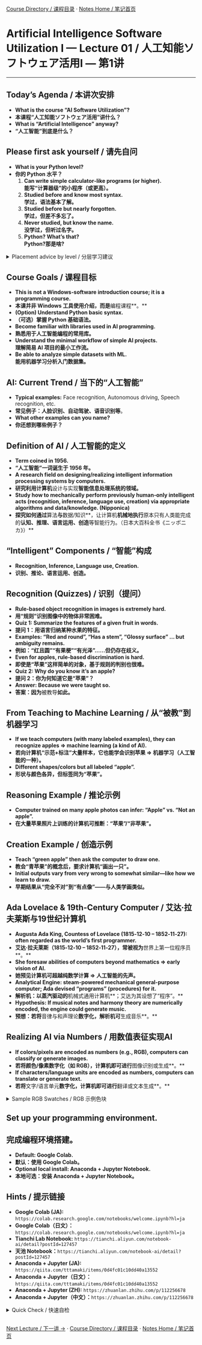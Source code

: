 [Course Directory / 课程目录](./README.md#toc) · [Notes Home / 笔记首页](./README.md)

# Artificial Intelligence Software Utilization I — Lecture 01 / 人工知能ソフトウェア活用Ⅰ — 第1讲


---

## Today’s Agenda / 本讲次安排

- **What is the course “AI Software Utilization”?**  
- **本课程“人工知能ソフトウェア活用”讲什么？**
- **What is “Artificial Intelligence” anyway?**  
- **“人工智能”到底是什么？**

## Please first ask yourself / 请先自问

- **What is your Python level?**  
- **你的 Python 水平？**
  1. **Can write simple calculator‑like programs (or higher).**  
     **能写“计算器级”的小程序（或更高）。**
  2. **Studied before and know most syntax.**  
     **学过，语法基本了解。**
  3. **Studied before but nearly forgotten.**  
     **学过，但差不多忘了。**
  4. **Never studied, but know the name.**  
     **没学过，但听过名字。**
  5. **Python? What’s that?**  
     **Python?那是啥?**

<details><summary>Placement advice by level / 分层学习建议</summary>

- **Levels 1–2:** start from **NumPy/Pandas quickstart** below; finish Week‑1 checklist.  
**1–2 级：** 从下文 **NumPy/Pandas 快速上手** 开始；完成第 1 周清单。
- **Level 3:** refresh **Python syntax + plotting**; then ML pipeline.  
**3 级：** 复习 **Python 语法 + 画图**；随后进入 ML 流程。
- **Levels 4–5:** finish **Colab onboarding** first; use notebooks as guided worksheets.  
**4–5 级：** 先完成 **Colab 环境**；用示例笔记本作为引导式习题。

</details>

## Course Goals / 课程目标
- **This is not a Windows‑software introduction course; it is a programming course.**  
- **本课并非 Windows 工具使用介绍，而是**编程课程**。**
- **(Option) Understand Python basic syntax.**  
- **（可选）掌握 Python 基础语法。**
- **Become familiar with libraries used in AI programming.**  
- **熟悉用于人工智能编程的常用库。**
- **Understand the minimal workflow of simple AI projects.**  
**理解简易 AI 项目的最小工作流。**
- **Be able to analyze simple datasets with ML.**  
**能用机器学习分析入门数据集。**

## AI: Current Trend / 当下的“人工智能”
- **Typical examples:** Face recognition, Autonomous driving, Speech recognition, etc.  
- **常见例子：**人脸识别、自动驾驶、语音识别**等**。  
- **What other examples can you name?**  
- **你还想到哪些例子？**

## Definition of AI / 人工智能的定义
- **Term coined in 1956.**  
- **“人工智能”一词诞生于 **1956 年**。**
- **A research field on designing/realizing intelligent information processing systems by computers.**  
- **研究利用计算机**设计与实现**智能信息处理系统的领域。**
- **Study how to mechanically perform previously human‑only intelligent acts (recognition, inference, language use, creation) via appropriate algorithms and data/knowledge. (Nipponica)**  
- **探究如何通过**算法**与**数据/知识**，让计算机**机械地执行**原本只有人类能完成的**认知、推理、语言运用、创造**等智能行为。（日本大百科全书《ニッポニカ》）**

## “Intelligent” Components / “智能”构成
- **Recognition, Inference, Language use, Creation.**  
- **识别、推论、语言运用、创造。**

## Recognition (Quizzes) / 识别（提问）
- **Rule‑based object recognition in images is extremely hard.**  
- **用“规则”识别图像中的物体非常困难。**
- **Quiz 1: Summarize the features of a given fruit in words.**  
- **提问 1：用语言归纳某种水果的特征。**
- **Examples: “Red and round”, “Has a stem”, “Glossy surface” … but ambiguity remains.**  
- **例如：“红且圆”“有果梗”“有光泽”……但仍存在歧义。**
- **Even for apples, rule‑based discrimination is hard.**  
- **即使是“苹果”这样简单的对象，基于规则的判别也很难。**
- **Quiz 2: Why do you know it’s an apple?**  
- **提问 2：你为何知道它是“苹果”？**
- **Answer: Because we were taught so.**  
- **答案：因为**被教导**如此。**

## From Teaching to Machine Learning / 从“被教”到机器学习
- **If we teach computers (with many labeled examples), they can recognize apples ⇒ machine learning (a kind of AI).**  
- **若向计算机“示范+标注”大量样本，它也能学会识别苹果 ⇒ **机器学习**（人工智能的一种）。**
- **Different shapes/colors but all labeled “apple”.**  
- **形状与颜色各异，但标签同为“苹果”。**

## Reasoning Example / 推论示例
- **Computer trained on many apple photos can infer: “Apple” vs. “Not an apple”.**  
- **在大量苹果照片上训练的计算机可推断：“苹果”/“非苹果”。**

## Creation Example / 创造示例
- **Teach “green apple” then ask the computer to draw one.**  
- **教会“青苹果”的概念后，要求计算机“画出一只”。**
- **Initial outputs vary from very wrong to somewhat similar—like how we learn to draw.**  
- **早期结果从“完全不对”到“有点像”——与人类学画类似。**

## Ada Lovelace & 19th‑Century Computer / 艾达·拉夫莱斯与19世纪计算机
- **Augusta Ada King, Countess of Lovelace (1815‑12‑10 – 1852‑11‑27): often regarded as the world’s first programmer.**  
- **艾达·拉夫莱斯（1815‑12‑10 – 1852‑11‑27），常被视为**世界上第一位程序员**。**
- **She foresaw abilities of computers beyond mathematics ⇒ early vision of AI.**  
- **她预见计算机可超越纯数学计算 ⇒ **人工智能**的先声。**
- **Analytical Engine: steam‑powered mechanical general‑purpose computer; Ada devised “programs” (procedures) for it.**  
- **解析机：以蒸汽驱动的**机械式通用计算机**；艾达为其设想了“程序”。**
- **Hypothesis: If musical notes and harmony theory are numerically encoded, the engine could generate music.**  
- **预想：若将**音律与和声理论**数字化，解析机可**生成音乐**。**

## Realizing AI via Numbers / 用数值表征实现AI
- **If colors/pixels are encoded as numbers (e.g., RGB), computers can classify or generate images.**  
- **若将颜色/像素数字化（如 **RGB**），计算机即可进行**图像识别或生成**。**
- **If characters/language units are encoded as numbers, computers can translate or generate text.**  
- **若将**文字/语言单元**数字化，计算机即可进行**翻译或文本生成**。**

<details><summary>Sample RGB Swatches / RGB 示例色块</summary>

```
(255, 0, 0)   (0, 255, 0)   (0, 0, 255)
(255,127,39)  (195,195,195) (0, 0, 0)
(163,73,164)  (127,127,127) (255,255,255)
```
</details>


## **Set up your programming environment.**  
## **完成编程环境搭建。**
- **Default: Google Colab.**  
- **默认：使用 **Google Colab**。**
- **Optional local install: Anaconda + Jupyter Notebook.**  
- **本地可选：安装 **Anaconda + Jupyter Notebook**。**

## Hints / 提示链接
- **Google Colab (JA):** `https://colab.research.google.com/notebooks/welcome.ipynb?hl=ja`  
- **Google Colab（日文）：**`https://colab.research.google.com/notebooks/welcome.ipynb?hl=ja`
- **Tianchi Lab Notebook:** `https://tianchi.aliyun.com/notebook-ai/detail?postId=127457`  
- **天池 Notebook：**`https://tianchi.aliyun.com/notebook-ai/detail?postId=127457`
- **Anaconda + Jupyter (JA):** `https://qiita.com/tttamaki/items/0d4fc01c10dd40a13552`  
- **Anaconda + Jupyter（日文）：**`https://qiita.com/tttamaki/items/0d4fc01c10dd40a13552`
- **Anaconda + Jupyter (ZH):** `https://zhuanlan.zhihu.com/p/112256678`  
- **Anaconda + Jupyter（中文）：**`https://zhuanlan.zhihu.com/p/112256678`

<details><summary>Quick Check / 快速自检</summary>

```
Task 1: Open Colab, run: print(1+1)
任务1：打开 Colab，运行：print(1+1)
Expected: 2
期望输出：2
```
</details>



<h2></h2>

[Next Lecture / 下一讲 →](./lecture02.md) · [Course Directory / 课程目录](./README.md#toc) · [Notes Home / 笔记首页](./README.md)

